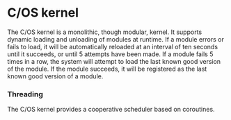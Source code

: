 # C/OS kernel

The C/OS kernel is a monolithic, though modular, kernel. It supports dynamic loading and unloading of modules at runtime. If a module errors or fails to load, it will be automatically reloaded at an interval of ten seconds until it succeeds, or until 5 attempts have been made. If a module fails 5 times in a row, the system will attempt to load the last known good version of the module. If the module succeeds, it will be registered as the last known good version of a module.

### Threading

The C/OS kernel provides a cooperative scheduler based on coroutines.
